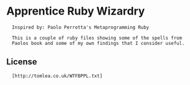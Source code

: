 Apprentice Ruby Wizardry
========================
      Inspired by: Paolo Perrotta's Metaprogramming Ruby

      This is a couple of ruby files showing some of the spells from 
      Paolos book and some of my own findings that I consider useful.

License
-------
      [http://tomlea.co.uk/WTFBPPL.txt]

